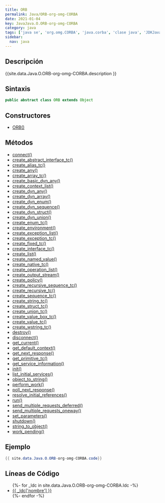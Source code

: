 ```yaml
---
title: ORB
permalink: Java/ORB-org-omg-CORBA
date: 2021-01-04
key: JavaJava.O.ORB-org-omg-CORBA
category: java
tags: ['java se', 'org.omg.CORBA', 'java.corba', 'clase java', 'JDKJava 1.2']
sidebar: 
  nav: java
---
```


## Descripción
{{site.data.Java.O.ORB-org-omg-CORBA.description }}

## Sintaxis
~~~java
public abstract class ORB extends Object
~~~

## Constructores
* [ORB()](/Java/ORB-org-omg-CORBA/ORB/)

## Métodos
* [connect()](/Java/ORB-org-omg-CORBA/connect)
* [create_abstract_interface_tc()](/Java/ORB-org-omg-CORBA/create_abstract_interface_tc)
* [create_alias_tc()](/Java/ORB-org-omg-CORBA/create_alias_tc)
* [create_any()](/Java/ORB-org-omg-CORBA/create_any)
* [create_array_tc()](/Java/ORB-org-omg-CORBA/create_array_tc)
* [create_basic_dyn_any()](/Java/ORB-org-omg-CORBA/create_basic_dyn_any)
* [create_context_list()](/Java/ORB-org-omg-CORBA/create_context_list)
* [create_dyn_any()](/Java/ORB-org-omg-CORBA/create_dyn_any)
* [create_dyn_array()](/Java/ORB-org-omg-CORBA/create_dyn_array)
* [create_dyn_enum()](/Java/ORB-org-omg-CORBA/create_dyn_enum)
* [create_dyn_sequence()](/Java/ORB-org-omg-CORBA/create_dyn_sequence)
* [create_dyn_struct()](/Java/ORB-org-omg-CORBA/create_dyn_struct)
* [create_dyn_union()](/Java/ORB-org-omg-CORBA/create_dyn_union)
* [create_enum_tc()](/Java/ORB-org-omg-CORBA/create_enum_tc)
* [create_environment()](/Java/ORB-org-omg-CORBA/create_environment)
* [create_exception_list()](/Java/ORB-org-omg-CORBA/create_exception_list)
* [create_exception_tc()](/Java/ORB-org-omg-CORBA/create_exception_tc)
* [create_fixed_tc()](/Java/ORB-org-omg-CORBA/create_fixed_tc)
* [create_interface_tc()](/Java/ORB-org-omg-CORBA/create_interface_tc)
* [create_list()](/Java/ORB-org-omg-CORBA/create_list)
* [create_named_value()](/Java/ORB-org-omg-CORBA/create_named_value)
* [create_native_tc()](/Java/ORB-org-omg-CORBA/create_native_tc)
* [create_operation_list()](/Java/ORB-org-omg-CORBA/create_operation_list)
* [create_output_stream()](/Java/ORB-org-omg-CORBA/create_output_stream)
* [create_policy()](/Java/ORB-org-omg-CORBA/create_policy)
* [create_recursive_sequence_tc()](/Java/ORB-org-omg-CORBA/create_recursive_sequence_tc)
* [create_recursive_tc()](/Java/ORB-org-omg-CORBA/create_recursive_tc)
* [create_sequence_tc()](/Java/ORB-org-omg-CORBA/create_sequence_tc)
* [create_string_tc()](/Java/ORB-org-omg-CORBA/create_string_tc)
* [create_struct_tc()](/Java/ORB-org-omg-CORBA/create_struct_tc)
* [create_union_tc()](/Java/ORB-org-omg-CORBA/create_union_tc)
* [create_value_box_tc()](/Java/ORB-org-omg-CORBA/create_value_box_tc)
* [create_value_tc()](/Java/ORB-org-omg-CORBA/create_value_tc)
* [create_wstring_tc()](/Java/ORB-org-omg-CORBA/create_wstring_tc)
* [destroy()](/Java/ORB-org-omg-CORBA/destroy)
* [disconnect()](/Java/ORB-org-omg-CORBA/disconnect)
* [get_current()](/Java/ORB-org-omg-CORBA/get_current)
* [get_default_context()](/Java/ORB-org-omg-CORBA/get_default_context)
* [get_next_response()](/Java/ORB-org-omg-CORBA/get_next_response)
* [get_primitive_tc()](/Java/ORB-org-omg-CORBA/get_primitive_tc)
* [get_service_information()](/Java/ORB-org-omg-CORBA/get_service_information)
* [init()](/Java/ORB-org-omg-CORBA/init)
* [list_initial_services()](/Java/ORB-org-omg-CORBA/list_initial_services)
* [object_to_string()](/Java/ORB-org-omg-CORBA/object_to_string)
* [perform_work()](/Java/ORB-org-omg-CORBA/perform_work)
* [poll_next_response()](/Java/ORB-org-omg-CORBA/poll_next_response)
* [resolve_initial_references()](/Java/ORB-org-omg-CORBA/resolve_initial_references)
* [run()](/Java/ORB-org-omg-CORBA/run)
* [send_multiple_requests_deferred()](/Java/ORB-org-omg-CORBA/send_multiple_requests_deferred)
* [send_multiple_requests_oneway()](/Java/ORB-org-omg-CORBA/send_multiple_requests_oneway)
* [set_parameters()](/Java/ORB-org-omg-CORBA/set_parameters)
* [shutdown()](/Java/ORB-org-omg-CORBA/shutdown)
* [string_to_object()](/Java/ORB-org-omg-CORBA/string_to_object)
* [work_pending()](/Java/ORB-org-omg-CORBA/work_pending)

## Ejemplo
~~~java
{{ site.data.Java.O.ORB-org-omg-CORBA.code}}
~~~

## Líneas de Código
<ul>
{%- for _ldc in site.data.Java.O.ORB-org-omg-CORBA.ldc -%}
   <li>
       <a href="{{_ldc['url'] }}">{{ _ldc['nombre'] }}</a>
   </li>
{%- endfor -%}
</ul>
